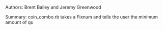 Authors: Brent Bailey and Jeremy Greenwood

Summary: coin_combo.rb takes a Fixnum and tells the user the minimum amount of qu
